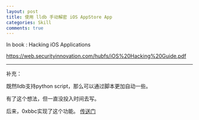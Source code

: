 ```yaml
---
layout: post
title: 使用 lldb 手动解密 iOS AppStore App
categories: Skill
comments: true
---
```

 



In book : Hacking iOS Applications

https://web.securityinnovation.com/hubfs/iOS%20Hacking%20Guide.pdf

---

补充：

既然lldb支持python script，那么可以通过脚本更加自动一些。

有了这个想法，但一直没投入时间去写。

后来，0xbbc实现了这个功能。 [传送门](https://blog.0xbbc.com/2017/08/dumpdecrypted-in-lldb/)

<!-- more -->

